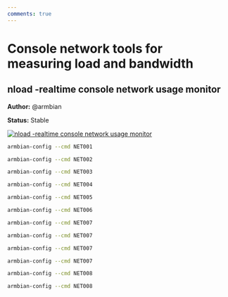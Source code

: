 ```yaml
---
comments: true
---
```


# Console network tools for measuring load and bandwidth

## nload -realtime console network usage monitor

**Author:** @armbian

**Status:** Stable


<!--- section image START from tools/include/images/NET001.png --->
[![nload -realtime console network usage monitor](/images/NET001.png)](#)
<!--- section image STOP from tools/include/images/NET001.png --->


~~~ bash title="nload -realtime console network usage monitor:"
armbian-config --cmd NET001
~~~


~~~ bash title="nload - remove:"
armbian-config --cmd NET002
~~~


~~~ bash title="iperf3 bandwidth measuring tool:"
armbian-config --cmd NET003
~~~


~~~ bash title="iperf3 remove:"
armbian-config --cmd NET004
~~~


~~~ bash title="iptraf-ng IP LAN monitor:"
armbian-config --cmd NET005
~~~


~~~ bash title="iptraf-ng remove:"
armbian-config --cmd NET006
~~~


~~~ bash title="avahi-daemon hostname broadcast via mDNS:"
armbian-config --cmd NET007
~~~


~~~ bash title="avahi-daemon hostname broadcast via mDNS:"
armbian-config --cmd NET007
~~~


~~~ bash title="avahi-daemon hostname broadcast via mDNS:"
armbian-config --cmd NET007
~~~


~~~ bash title="avahi-daemon hostname broadcast via mDNS:"
armbian-config --cmd NET007
~~~


~~~ bash title="avahi-daemon remove:"
armbian-config --cmd NET008
~~~


~~~ bash title="avahi-daemon remove:"
armbian-config --cmd NET008
~~~
